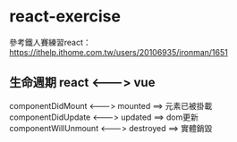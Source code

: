 # react-exercise

參考鐵人賽練習react：https://ithelp.ithome.com.tw/users/20106935/ironman/1651

生命週期  react <---> vue 
------------------------
componentDidMount <---> mounted ==> 元素已被掛載  
componentDidUpdate <---> updated ==> dom更新  
componentWillUnmount <---> destroyed ==> 實體銷毀  
